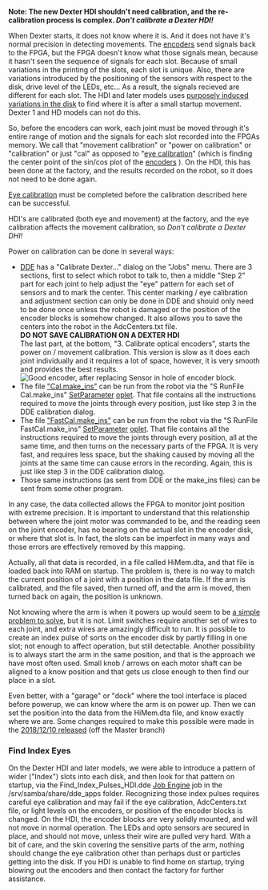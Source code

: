 **Note: The new Dexter HDI shouldn't need calibration, and the re-calibration process is complex. _Don't calibrate a Dexter HDI!_**

When Dexter starts, it does not know where it is. And it does not have it's normal precision in detecting movements. The [encoders](Encoders) send signals back to the FPGA, but the FPGA doesn't know what those signals mean, because it hasn't seen the sequence of signals for each slot. Because of small variations in the printing of the slots, each slot is unique. Also, there are variations introduced by the positioning of the sensors with respect to the disk, drive level of the LEDs, etc... As a result, the signals recieved are different for each slot. The HDI and later models uses [purposely induced variations in the disk](#find-index-eyes) to find where it is after a small startup movement. Dexter 1 and HD models can not do this.

So, before the encoders can work, each joint must be moved through it's entire range of motion and the signals for each slot recorded into the FPGAs memory. We call that "movement calibration" or "power on calibration" or "calibration" or just "cal" as opposed to "[eye calibration](Encoders#calibration)" (which is finding the center point of the sin/cos plot of the [encoders](Encoders) ). On the HDI, this has been done at the factory, and the results recorded on the robot, so it does not need to be done again.

[Eye calibration](Encoders#unit-circle) must be completed before the calibration described here can be successful. 

HDI's are calibrated (both eye and movement) at the factory, and the eye calibration affects the movement calibration, so _Don't calibrate a Dexter DHI!_

Power on calibration can be done in several ways:
- [DDE](DDE) has a "Calibrate Dexter..." dialog on the "Jobs" menu. There are 3 sections, first to select which robot to talk to, then a middle "Step 2" part for each joint to help adjust the "eye" pattern for each set of sensors and to mark the center. This center marking / eye calibration and adjustment section can only be done in DDE and should only need to be done once unless the robot is damaged or the position of the encoder blocks is somehow changed. It also allows you to save the centers into the robot in the AdcCenters.txt file. 
<BR>**DO NOT SAVE CALIBRATION ON A DEXTER HDI**
<BR>The last part, at the bottom, "3. Calibrate optical encoders", starts the power on / movement calibration. This version is slow as it does each joint individually and it requires a lot of space, however, it is very smooth and provides the best results.  <BR>![Good encoder, after replacing Sensor in hole of encoder block.](https://user-images.githubusercontent.com/419392/59716213-6d9df300-91ca-11e9-87d6-0b530f39fb61.png)
- The file ["Cal.make_ins"](https://github.com/HaddingtonDynamics/Dexter/blob/master/Firmware/Cal.make_ins) can be run from the robot via the "S RunFile Cal.make_ins" [SetParameter](set-parameter-oplet) [oplet](Command-oplet-instruction). That file contains all the instructions required to move the joints through every position, just like step 3 in the DDE calibration dialog.
- The file ["FastCal.make_ins"](https://github.com/HaddingtonDynamics/Dexter/blob/master/Firmware/FastCal.make_ins) can be run from the robot via the "S RunFile FastCal.make_ins" [SetParameter](set-parameter-oplet) [oplet](Command-oplet-instruction). That file contains all the instructions required to move the joints through every position, all at the same time, and then turns on the necessary parts of the FPGA. It is very fast, and requires less space, but the shaking caused by moving all the joints at the same time can cause errors in the recording. Again, this is just like step 3 in the DDE calibration dialog.
- Those same instructions (as sent from DDE or the make_ins files) can be sent from some other program. 

In any case, the data collected allows the FPGA to monitor joint position with extreme precision. It is important to understand that this relationship between where the joint motor was commanded to be, and the reading seen on the joint encoder, has no bearing on the actual slot in the encoder disk, or where that slot is. In fact, the slots can be imperfect in many ways and those errors are effectively removed by this mapping.

Actually, all that data is recorded, in a file called HiMem.dta, and that file is loaded back into RAM on startup. The problem is, there is no way to match the current position of a joint with a position in the data file. If the arm is calibrated, and the file saved, then turned off, and the arm is moved, then turned back on again, the position is unknown. 

Not knowing where the arm is when it powers up would seem to be [a simple problem to solve](https://github.com/HaddingtonDynamics/Dexter/issues/5), but it is not. Limit switches require another set of wires to each joint, and extra wires are amazingly difficult to run. It is possible to create an index pulse of sorts on the encoder disk by partly filling in one slot; not enough to affect operation, but still detectable. Another possibility is to always start the arm in the same position, and that is the approach we have most often used. Small knob / arrows on each motor shaft can be aligned to a know position and that gets us close enough to then find our place in a slot. 

Even better, with a "garage" or "dock" where the tool interface is placed before powerup, we can know where the arm is on power up. Then we can set the position into the data from the HiMem.dta file, and know exactly where we are. Some changes required to make this possible were made in the [2018/12/10 released](https://github.com/HaddingtonDynamics/Dexter/commit/50257ea7178e0d76e99f8571c61051b56fff7421) (off the Master branch)

### Find Index Eyes ###

On the Dexter HDI and later models, we were able to introduce a pattern of wider ("Index") slots into each disk, and then look for that pattern on startup, via the Find_Index_Pulses_HDI.dde [Job Engine](DDE#job-engine-on-dexter) job in the /srv/samba/share/dde_apps folder. Recognizing those index pulses requires careful eye calibration and may fail if the eye calibration, AdcCenters.txt file, or light levels on the encoders, or position of the encoder blocks is changed. On the HDI, the encoder blocks are very solidly mounted, and will not move in normal operation. The LEDs and opto sensors are secured in place, and should not move, unless their wire are pulled very hard. With a bit of care, and the skin covering the sensitive parts of the arm, nothing should change the eye calibration other than perhaps dust or particles getting into the disk. If you HDI is unable to find home on startup, trying blowing out the encoders and then contact the factory for further assistance. 
